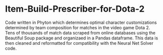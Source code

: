 # Item-Build-Prescriber-for-Dota-2
Code written in Phyton which determines optimal character customizations determined by team composition for matches in the video game Dota 2. Tens of thousands of match data scraped from online databases using the Beautiful Soup package and organizaed in a Pandas dataframe. This data is then cleaned and reformatted for compatibility with the Neural Net Solver code.
